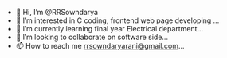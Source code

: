 - 👋 Hi, I’m @RRSowndarya
- 👀 I’m interested in C coding, frontend web page developing ...
- 🌱 I’m currently learning final year Electrical department...
- 💞️ I’m looking to collaborate on software side...
- 📫 How to reach me rrsowndaryarani@gmail.com...

<!---
RRSowndarya/RRSowndarya is a ✨ special ✨ repository because its `README.md` (this file) appears on your GitHub profile.
You can click the Preview link to take a look at your changes.
--->
